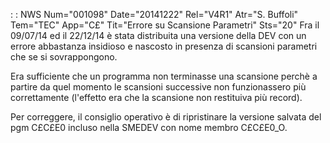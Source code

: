  :  : NWS Num="001098" Date="20141222" Rel="V4R1" Atr="S. Buffoli" Tem="TEC" App="C£" Tit="Errore su Scansione Parametri" Sts="20"
Fra il 09/07/14 ed il 22/12/14 è stata distribuita una versione della DEV con un errore abbastanza
insidioso e nascosto in presenza di scansioni parametri che se si sovrappongono.

Era sufficiente che un programma non terminasse una scansione perchè a partire da quel momento le scansioni successive non funzionassero più correttamente (l'effetto era che la scansione non restituiva più record).

Per correggere, il consiglio operativo è di ripristinare la versione salvata del pgm C£C£E0 incluso
nella SMEDEV con nome membro C£C£E0_O.

